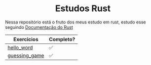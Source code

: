 # <center>Estudos Rust</center>

Nessa repositório está o fruto dos meus estudo em rust, estudo esse seguindo [Documentação do Rust](https://doc.rust-lang.org/book)

|Exercicios | Completo?|
| --- | --- |
|[hello_word](https://doc.rust-lang.org/book/ch01-03-hello-cargo.html) | ✅ |
|[guessing_game](https://doc.rust-lang.org/book/ch02-00-guessing-game-tutorial.html) | ✅ |